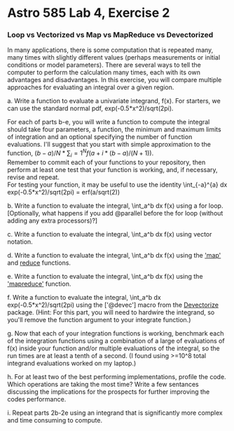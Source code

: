 # Astro 585 Lab 4, Exercise 2

### Loop vs Vectorized vs Map vs MapReduce vs Devectorized

In many applications, there is some computation that is repeated many, many times with slightly different values (perhaps measurements or initial conditions or model parameters).  There are several ways to tell the computer to perform the calculation many times, each with its own advantages and disadvantages.  In this exercise, you will compare multiple approaches for evaluating an integral over a given region.  

a.  Write a function to evaluate a univariate integrand, f(x).  For starters, we can use the standard normal pdf, exp(-0.5*x^2)/sqrt(2pi).  

For each of parts b-e, you will write a function to compute the integral should take four parameters, a function, the minimum and maximum limits of integration and an optional specifying the number of function evaluations.  I'll suggest that you start with simple approximation to the function, $(b-a)/N * \sum_i=1^N f( a + i*(b-a)/(N+1) )$.  
Remember to commit each of your functions to your repository, then perform at least one test that your function is working, and, if necessary, revise and repeat.  
For testing your function, it may be useful to use the identity \int_{-a}^{a} dx exp(-0.5*x^2)/sqrt(2pi) = erf(a/sqrt(2))

b.  Write a function to evaluate the integral, \int_a^b dx f(x) using a for loop.  
[Optionally, what happens if you add @parallel before the for loop (without adding any extra processors)?]

c.  Write a function to evaluate the integral, \int_a^b dx f(x) using vector notation.  

d.  Write a function to evaluate the integral, \int_a^b dx f(x) using the ['map'](http://docs.julialang.org/en/release-0.3/stdlib/collections/#Base.map) and [reduce](http://docs.julialang.org/en/release-0.3/stdlib/collections/?highlight=reduce#Base.reduce) functions.

e.  Write a function to evaluate the integral, \int_a^b dx f(x) using the ['mapreduce'](http://docs.julialang.org/en/release-0.3/stdlib/collections/?highlight=mapreduce#Base.mapreduce) function.  

f.  Write a function to evaluate the integral, \int_a^b dx exp(-0.5*x^2)/sqrt(2pi) using the ['@devec'] macro from the [Devectorize](https://github.com/lindahua/Devectorize.jl) package.  (Hint:  For this part, you will need to hardwire the integrand, so you'll remove the function argument to your integrate function.)

g.  Now that each of your integration functions is working, benchmark each of the integration functions using a combination of a large of evaluations of f(x) inside your function and/or multiple evaluations of the integral, so the run times are at least a tenth of a second.  (I found using >=10^8 total integrand evaluations worked on my laptop.)   

h.  For at least two of the best performing implementations, profile the code.  Which operations are taking the most time?  Write a few sentances discussing the implications for the prospects for further improving the codes performance.

i.  Repeat parts 2b-2e using an integrand that is significantly more complex and time consuming to compute.  

